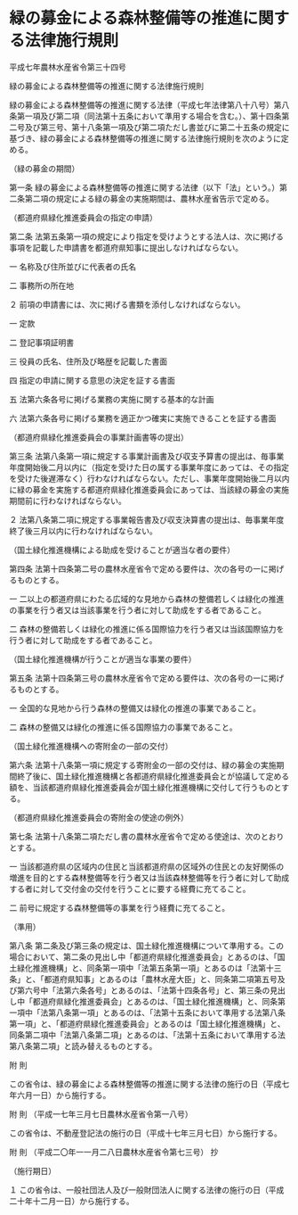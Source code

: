 # 緑の募金による森林整備等の推進に関する法律施行規則

平成七年農林水産省令第三十四号

緑の募金による森林整備等の推進に関する法律施行規則

緑の募金による森林整備等の推進に関する法律（平成七年法律第八十八号）第八条第一項及び第二項（同法第十五条において準用する場合を含む。）、第十四条第二号及び第三号、第十八条第一項及び第二項ただし書並びに第二十五条の規定に基づき、緑の募金による森林整備等の推進に関する法律施行規則を次のように定める。

（緑の募金の期間）

第一条 緑の募金による森林整備等の推進に関する法律（以下「法」という。）第二条第二項の規定による緑の募金の実施期間は、農林水産省告示で定める。

（都道府県緑化推進委員会の指定の申請）

第二条 法第五条第一項の規定により指定を受けようとする法人は、次に掲げる事項を記載した申請書を都道府県知事に提出しなければならない。

一 名称及び住所並びに代表者の氏名

二 事務所の所在地

２ 前項の申請書には、次に掲げる書類を添付しなければならない。

一 定款

二 登記事項証明書

三 役員の氏名、住所及び略歴を記載した書面

四 指定の申請に関する意思の決定を証する書面

五 法第六条各号に掲げる業務の実施に関する基本的な計画

六 法第六条各号に掲げる業務を適正かつ確実に実施できることを証する書面

（都道府県緑化推進委員会の事業計画書等の提出）

第三条 法第八条第一項に規定する事業計画書及び収支予算書の提出は、毎事業年度開始後二月以内に（指定を受けた日の属する事業年度にあっては、その指定を受けた後遅滞なく）行わなければならない。ただし、事業年度開始後二月以内に緑の募金を実施する都道府県緑化推進委員会にあっては、当該緑の募金の実施期間前に行わなければならない。

２ 法第八条第二項に規定する事業報告書及び収支決算書の提出は、毎事業年度終了後三月以内に行わなければならない。

（国土緑化推進機構による助成を受けることが適当な者の要件）

第四条 法第十四条第二号の農林水産省令で定める要件は、次の各号の一に掲げるものとする。

一 二以上の都道府県にわたる広域的な見地から森林の整備若しくは緑化の推進の事業を行う者又は当該事業を行う者に対して助成をする者であること。

二 森林の整備若しくは緑化の推進に係る国際協力を行う者又は当該国際協力を行う者に対して助成をする者であること。

（国土緑化推進機構が行うことが適当な事業の要件）

第五条 法第十四条第三号の農林水産省令で定める要件は、次の各号の一に掲げるものとする。

一 全国的な見地から行う森林の整備又は緑化の推進の事業であること。

二 森林の整備又は緑化の推進に係る国際協力の事業であること。

（国土緑化推進機構への寄附金の一部の交付）

第六条 法第十八条第一項に規定する寄附金の一部の交付は、緑の募金の実施期間終了後に、国土緑化推進機構と各都道府県緑化推進委員会とが協議して定める額を、当該都道府県緑化推進委員会が国土緑化推進機構に交付して行うものとする。

（都道府県緑化推進委員会の寄附金の使途の例外）

第七条 法第十八条第二項ただし書の農林水産省令で定める使途は、次のとおりとする。

一 当該都道府県の区域内の住民と当該都道府県の区域外の住民との友好関係の増進を目的とする森林整備等を行う者又は当該森林整備等を行う者に対して助成する者に対して交付金の交付を行うことに要する経費に充てること。

二 前号に規定する森林整備等の事業を行う経費に充てること。

（準用）

第八条 第二条及び第三条の規定は、国土緑化推進機構について準用する。この場合において、第二条の見出し中「都道府県緑化推進委員会」とあるのは、「国土緑化推進機構」と、同条第一項中「法第五条第一項」とあるのは「法第十三条」と、「都道府県知事」とあるのは「農林水産大臣」と、同条第二項第五号及び第六号中「法第六条各号」とあるのは、「法第十四条各号」と、第三条の見出し中「都道府県緑化推進委員会」とあるのは、「国土緑化推進機構」と、同条第一項中「法第八条第一項」とあるのは、「法第十五条において準用する法第八条第一項」と、「都道府県緑化推進委員会」とあるのは「国土緑化推進機構」と、同条第二項中「法第八条第二項」とあるのは、「法第十五条において準用する法第八条第二項」と読み替えるものとする。

附 則

この省令は、緑の募金による森林整備等の推進に関する法律の施行の日（平成七年六月一日）から施行する。

附 則 （平成一七年三月七日農林水産省令第一八号）

この省令は、不動産登記法の施行の日（平成十七年三月七日）から施行する。

附 則 （平成二〇年一一月二八日農林水産省令第七三号） 抄

（施行期日）

１ この省令は、一般社団法人及び一般財団法人に関する法律の施行の日（平成二十年十二月一日）から施行する。
